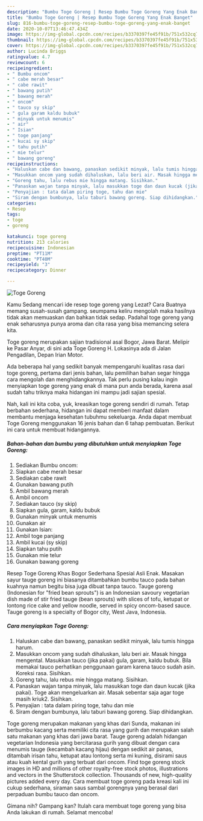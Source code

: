 ```yaml
---
description: "Bumbu Toge Goreng | Resep Bumbu Toge Goreng Yang Enak Banget"
title: "Bumbu Toge Goreng | Resep Bumbu Toge Goreng Yang Enak Banget"
slug: 816-bumbu-toge-goreng-resep-bumbu-toge-goreng-yang-enak-banget
date: 2020-10-07T13:46:47.434Z
image: https://img-global.cpcdn.com/recipes/b3370397fe45f91b/751x532cq70/toge-goreng-foto-resep-utama.jpg
thumbnail: https://img-global.cpcdn.com/recipes/b3370397fe45f91b/751x532cq70/toge-goreng-foto-resep-utama.jpg
cover: https://img-global.cpcdn.com/recipes/b3370397fe45f91b/751x532cq70/toge-goreng-foto-resep-utama.jpg
author: Lucinda Briggs
ratingvalue: 4.7
reviewcount: 6
recipeingredient:
- " Bumbu oncom"
- " cabe merah besar"
- " cabe rawit"
- " bawang putih"
- " bawang merah"
- " oncom"
- " tauco sy skip"
- " gula garam kaldu bubuk"
- " minyak untuk menumis"
- " air"
- " Isian"
- " toge panjang"
- " kucai sy skip"
- " tahu putih"
- " mie telur"
- " bawang goreng"
recipeinstructions:
- "Haluskan cabe dan bawang, panaskan sedikit minyak, lalu tumis hingga harum."
- "Masukkan oncom yang sudah dihaluskan, lalu beri air. Masak hingga mengental. Masukkan tauco (jika pakai) gula, garam, kaldu bubuk. Bila memakai tauco perhatikan penggunaan garam karena tauco sudah asin. Koreksi rasa. Sisihkan."
- "Goreng tahu, lalu rebus mie hingga matang. Sisihkan."
- "Panaskan wajan tanpa minyak, lalu masukkan toge dan daun kucak (jika pakai). Toge akan mengeluarkan air. Masak sebentar saja agar toge masih kriuk2. Sisihkan."
- "Penyajian : tata dalam piring toge, tahu dan mie"
- "Siram dengan bumbunya, lalu taburi bawang goreng. Siap dihidangkan."
categories:
- Resep
tags:
- toge
- goreng

katakunci: toge goreng 
nutrition: 213 calories
recipecuisine: Indonesian
preptime: "PT11M"
cooktime: "PT40M"
recipeyield: "3"
recipecategory: Dinner

---
```



![Toge Goreng](https://img-global.cpcdn.com/recipes/b3370397fe45f91b/751x532cq70/toge-goreng-foto-resep-utama.jpg)

Kamu Sedang mencari ide resep toge goreng yang Lezat? Cara Buatnya memang susah-susah gampang. seumpama keliru mengolah maka hasilnya tidak akan memuaskan dan bahkan tidak sedap. Padahal toge goreng yang enak seharusnya punya aroma dan cita rasa yang bisa memancing selera kita.

Toge goreng merupakan sajian tradisional asal Bogor, Jawa Barat. Melipir ke Pasar Anyar, di sini ada Toge Goreng H. Lokasinya ada di Jalan Pengadilan, Depan Irian Motor.

Ada beberapa hal yang sedikit banyak mempengaruhi kualitas rasa dari toge goreng, pertama dari jenis bahan, lalu pemilihan bahan segar hingga cara mengolah dan menghidangkannya. Tak perlu pusing kalau ingin menyiapkan toge goreng yang enak di mana pun anda berada, karena asal sudah tahu triknya maka hidangan ini mampu jadi sajian spesial.


Nah, kali ini kita coba, yuk, kreasikan toge goreng sendiri di rumah. Tetap berbahan sederhana, hidangan ini dapat memberi manfaat dalam membantu menjaga kesehatan tubuhmu sekeluarga. Anda dapat membuat Toge Goreng menggunakan 16 jenis bahan dan 6 tahap pembuatan. Berikut ini cara untuk membuat hidangannya.

<!--inarticleads1-->

##### Bahan-bahan dan bumbu yang dibutuhkan untuk menyiapkan Toge Goreng:

1. Sediakan  Bumbu oncom:
1. Siapkan  cabe merah besar
1. Sediakan  cabe rawit
1. Gunakan  bawang putih
1. Ambil  bawang merah
1. Ambil  oncom
1. Sediakan  tauco (sy skip)
1. Siapkan  gula, garam, kaldu bubuk
1. Gunakan  minyak untuk menumis
1. Gunakan  air
1. Gunakan  Isian:
1. Ambil  toge panjang
1. Ambil  kucai (sy skip)
1. Siapkan  tahu putih
1. Gunakan  mie telur
1. Gunakan  bawang goreng


Resep Toge Goreng Khas Bogor Sederhana Spesial Asli Enak. Masakan sayur tauge goreng ini biasanya ditambahkan bumbu tauco pada bahan kuahnya namun begitu bisa juga dibuat tanpa tauco. Tauge goreng (Indonesian for &#34;fried bean sprouts&#34;) is an Indonesian savoury vegetarian dish made of stir fried tauge (bean sprouts) with slices of tofu, ketupat or lontong rice cake and yellow noodle, served in spicy oncom-based sauce. Tauge goreng is a specialty of Bogor city, West Java, Indonesia. 

<!--inarticleads2-->

##### Cara menyiapkan Toge Goreng:

1. Haluskan cabe dan bawang, panaskan sedikit minyak, lalu tumis hingga harum.
1. Masukkan oncom yang sudah dihaluskan, lalu beri air. Masak hingga mengental. Masukkan tauco (jika pakai) gula, garam, kaldu bubuk. Bila memakai tauco perhatikan penggunaan garam karena tauco sudah asin. Koreksi rasa. Sisihkan.
1. Goreng tahu, lalu rebus mie hingga matang. Sisihkan.
1. Panaskan wajan tanpa minyak, lalu masukkan toge dan daun kucak (jika pakai). Toge akan mengeluarkan air. Masak sebentar saja agar toge masih kriuk2. Sisihkan.
1. Penyajian : tata dalam piring toge, tahu dan mie
1. Siram dengan bumbunya, lalu taburi bawang goreng. Siap dihidangkan.


Toge goreng merupakan makanan yang khas dari Sunda, makanan ini berbumbu kacang serta memiliki cita rasa yang gurih dan merupakan salah satu makanan yang khas dari jawa barat. Tauge goreng adalah hidangan vegetarian Indonesia yang bercitarasa gurih yang dibuat dengan cara menumis tauge (kecambah kacang hijau) dengan sedikit air panas, ditambah irisan tahu, ketupat atau lontong serta mi kuning, disirami saus atau kuah kental gurih yang terbuat dari oncom. Find toge goreng stock images in HD and millions of other royalty-free stock photos, illustrations and vectors in the Shutterstock collection. Thousands of new, high-quality pictures added every day. Cara membuat toge goreng pada kreasi kali ini cukup sederhana, siraman saus sambal gorengnya yang berasal dari perpaduan bumbu tauco dan oncom. 

Gimana nih? Gampang kan? Itulah cara membuat toge goreng yang bisa Anda lakukan di rumah. Selamat mencoba!
